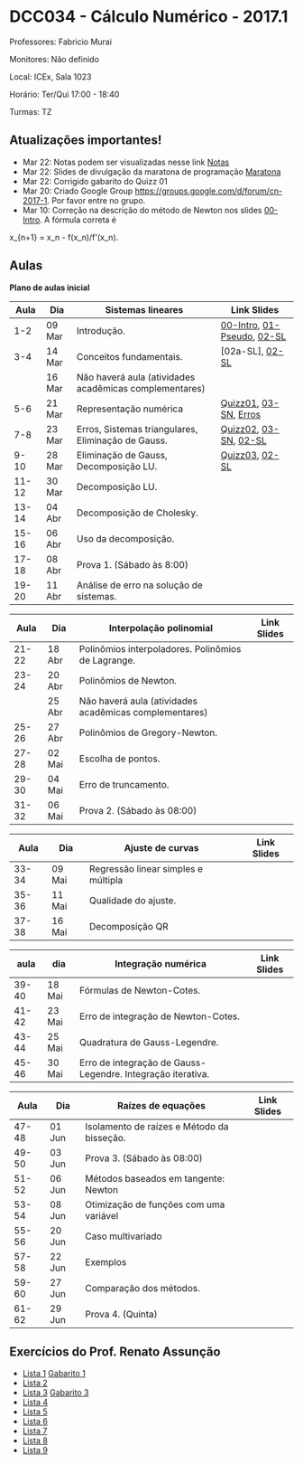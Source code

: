 DCC034 - Cálculo Numérico - 2017.1
==================================

Professores: Fabricio Murai

Monitores: Não definido

Local: ICEx, Sala 1023

Horário: Ter/Qui 17:00 - 18:40

Turmas: TZ

Atualizações importantes!
-------------------------
* Mar 22: Notas podem ser visualizadas nesse link [Notas]
* Mar 22: Slides de divulgação da maratona de programação [Maratona]
* Mar 22: Corrigido gabarito do Quizz 01
* Mar 20: Criado Google Group https://groups.google.com/d/forum/cn-2017-1. Por favor entre no grupo.
* Mar 10: Correção na descrição do método de Newton nos slides [00-Intro]. A fórmula correta é

 x_{n+1} = x_n - f(x_n)/f'(x_n).

Aulas
-----

**Plano de aulas inicial**

|Aula  |  Dia     | Sistemas lineares                                            | Link Slides |
|------|----------|--------------------------------------------------------------|-------------|
|1-2   |  09 Mar  | Introdução.                                                  |[00-Intro], [01-Pseudo], [02-SL]|
|3-4   |  14 Mar  | Conceitos fundamentais.                                      |[02a-SL], [02-SL] |
|      |  16 Mar  | Não haverá aula (atividades acadêmicas complementares)       |             |
|5-6   |  21 Mar  | Representação numérica                                       |[Quizz01], [03-SN], [Erros]|
|7-8   |  23 Mar  | Erros, Sistemas triangulares, Eliminação de Gauss.           |[Quizz02], [03-SN], [02-SL]      |
|9-10  |  28 Mar  | Eliminação de Gauss, Decomposição LU.                        |[Quizz03], [02-SL]             |
|11-12 |  30 Mar  | Decomposição LU.                                             |             |
|13-14 |  04 Abr  | Decomposição de Cholesky.                                    |             |
|15-16 |  06 Abr  | Uso da decomposição.                                         |             |
|17-18 |  08 Abr  | Prova 1. (Sábado às 8:00)                                    |             |
|19-20 |  11 Abr  | Análise de erro na solução de sistemas.                      |             |

|Aula  |  Dia     | Interpolação polinomial                                      | Link Slides |
|------|----------|--------------------------------------------------------------|-------------|
|21-22 |  18 Abr  | Polinômios interpoladores. Polinômios de Lagrange.           |             |
|23-24 |  20 Abr  | Polinômios de Newton.                                        |             |
|      |  25 Abr  | Não haverá aula (atividades acadêmicas complementares)       |             |
|25-26 |  27 Abr  | Polinômios de Gregory-Newton.                                |             |
|27-28 |  02 Mai  | Escolha de pontos.                                           |             |
|29-30 |  04 Mai  | Erro de truncamento.                                         |             |
|31-32 |  06 Mai  | Prova 2. (Sábado às 08:00)                                   |             |

|Aula  |  Dia     | Ajuste de curvas                                             | Link Slides |
|------|----------|--------------------------------------------------------------|-------------|
|33-34 |  09 Mai  | Regressão linear simples e múltipla                          |             |
|35-36 |  11 Mai  | Qualidade do ajuste.                                         |             |
|37-38 |  16 Mai  | Decomposição QR                                              |             |

|aula  |  dia     | Integração numérica                                          | Link Slides |
|------|----------|--------------------------------------------------------------|-------------|
|39-40 |  18 Mai  | Fórmulas de Newton-Cotes.                                    |             |
|41-42 |  23 Mai  | Erro de integração de Newton-Cotes.                          |             |
|43-44 |  25 Mai  | Quadratura de Gauss-Legendre.                                |             |
|45-46 |  30 Mai  | Erro de integração de Gauss-Legendre. Integração iterativa.  |             |

|Aula  |  Dia     | Raízes de equações                                           | Link Slides |
|------|----------|--------------------------------------------------------------|-------------|
|47-48 |  01 Jun  | Isolamento de raízes e Método da bisseção.                   |             |
|49-50 |  03 Jun  | Prova 3. (Sábado às 08:00)                                   |             |
|51-52 |  06 Jun  | Métodos baseados em tangente: Newton                         |             |
|53-54 |  08 Jun  | Otimização de funções com uma variável                       |             |
|55-56 |  20 Jun  | Caso multivariado                                            |             |
|57-58 |  22 Jun  | Exemplos                                                     |             |
|59-60 |  27 Jun  | Comparação dos métodos.                                      |             |
|61-62 |  29 Jun  | Prova 4. (Quinta)                                            |             |


Exercícios do Prof. Renato Assunção
-----------------------------------
 * [Lista 1] [Gabarito 1]
 * [Lista 2]
 * [Lista 3] [Gabarito 3]
 * [Lista 4]
 * [Lista 5]
 * [Lista 6]
 * [Lista 7]
 * [Lista 8]
 * [Lista 9]

[Lista 1]: http://homepages.dcc.ufmg.br/~assuncao/an/Lista01.pdf
[Gabarito 1]: http://homepages.dcc.ufmg.br/~assuncao/an/gabarito_lista_01.pdf
[Lista 2]: http://homepages.dcc.ufmg.br/~assuncao/an/Lista02.pdf
[Lista 3]: http://homepages.dcc.ufmg.br/~assuncao/an/Lista03.pdf
[Gabarito 3]: http://homepages.dcc.ufmg.br/~assuncao/an/gabarito_lista_03.pdf
[Lista 4]: http://homepages.dcc.ufmg.br/~assuncao/an/Lista04.pdf
[Lista 5]: http://homepages.dcc.ufmg.br/~assuncao/an/Lista05.pdf
[Lista 6]: http://homepages.dcc.ufmg.br/~assuncao/an/Exerc06.pdf
[Lista 7]: http://homepages.dcc.ufmg.br/~assuncao/an/Lista07.pdf
[Lista 8]: http://homepages.dcc.ufmg.br/~assuncao/an/Lista08.pdf
[Lista 9]: http://homepages.dcc.ufmg.br/~assuncao/an/Lista09.pdf


[00-Intro]: ../../ancn_slides/00tz-Intro.pdf
[01-Pseudo]: ../../ancn_slides/01-Conceitos.pdf
[02-SL]: ../../ancn_slides/02-SistemasLineares.pdf
[02-AL]: ../../ancn_slides/A02-RevisaoAL.pdf
[03-SN]: ../../ancn_slides/A03-SistemasNumericos.pdf
[04-SL]: ../../ancn_slides/A04-SistemasLineares.pdf
[Erros]: ../../ancn_slides/03-PontoFlutuanteErros.pdf
[Quizz01]: ../../ancn_slides/quizz01.pdf
[Quizz02]: ../../ancn_slides/gabarito02.pdf
[Quizz03]: ../../ancn_slides/gabarito03.pdf
[Maratona]: ../../ancn_slides/divulgacao-maratona.pdf
[Notas]: https://drive.google.com/open?id=0B_VgRZWkTtUlZGNISHpNYzJIYlU
